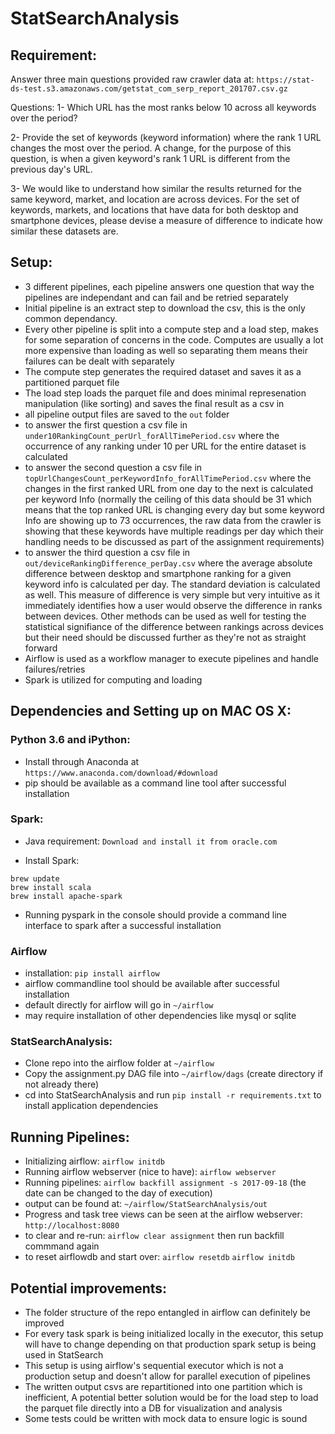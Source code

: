# StatSearchAnalysis
## Requirement:
Answer three main questions provided raw crawler data at:
`https://stat-ds-test.s3.amazonaws.com/getstat_com_serp_report_201707.csv.gz`

Questions:
1- Which URL has the most ranks below 10 across all keywords over the period?

2- Provide the set of keywords (keyword information) where the rank 1 URL changes the most over the period. A change, for the purpose of this question, is when a given keyword's rank 1 URL is different from the previous day's URL.

3- We would like to understand how similar the results returned for the same keyword, market, and location are across devices. For the set of keywords, markets, and locations that have data for both desktop and smartphone devices, please devise a measure of difference to indicate how similar these datasets are.

## Setup:
* 3 different pipelines, each pipeline answers one question that way the pipelines are independant and can fail and be retried separately
* Initial pipeline is an extract step to download the csv, this is the only common dependancy.
* Every other pipeline is split into a compute step and a load step, makes for some separation of concerns in the code. Computes are usually a lot more expensive than loading as well so separating them means their failures can be dealt with separately
* The compute step generates the required dataset and saves it as a partitioned parquet file
* The load step loads the parquet file and does minimal represenation manipulation (like sorting) and saves the final result as a csv in
* all pipeline output files are saved to the `out` folder
* to answer the first question a csv file in `under10RankingCount_perUrl_forAllTimePeriod.csv` where the occurrence of any ranking under 10 per URL for the entire dataset is calculated
* to answer the second question a csv file in `topUrlChangesCount_perKeywordInfo_forAllTimePeriod.csv` where the changes in the first ranked URL from one day to the next is calculated per keyword Info (normally the ceiling of this data should be 31 which means that the top ranked URL is changing every day but some keyword Info are showing up to 73 occurrences, the raw data from the crawler is showing that these keywords have multiple readings per day which their handling needs to be discussed as part of the assignment requirements)
* to answer the third question a csv file in `out/deviceRankingDifference_perDay.csv` where the average absolute difference between desktop and smartphone ranking for a given keyword info is calculated per day. The standard deviation is calculated as well. This measure of difference is very simple but very intuitive as it immediately identifies how a user would observe the difference in ranks between devices. Other methods can be used as well for testing the statistical signifiance of the difference between rankings across devices but their need should be discussed further as they're not as straight forward
* Airflow is used as a workflow manager to execute pipelines and handle failures/retries
* Spark is utilized for computing and loading

## Dependencies and Setting up on MAC OS X:
### Python 3.6 and iPython:
* Install through Anaconda at `https://www.anaconda.com/download/#download`
* pip should be available as a command line tool after successful installation

### Spark:
* Java requirement:
`Download and install it from oracle.com`

* Install Spark:
```
brew update
brew install scala
brew install apache-spark
```

* Running pyspark in the console should provide a command line interface to spark after a successful installation

### Airflow
* installation:
`pip install airflow`
* airflow commandline tool should be available after successful installation
* default directly for airflow will go in `~/airflow`
* may require installation of other dependencies like mysql or sqlite

### StatSearchAnalysis:
* Clone repo into the airflow folder at `~/airflow`
* Copy the assignment.py DAG file into `~/airflow/dags` (create directory if not already there)
* cd into StatSearchAnalysis and run `pip install -r requirements.txt` to install application dependencies

## Running Pipelines:
* Initializing airflow:
`airflow initdb`
* Running airflow webserver (nice to have):
`airflow webserver`
* Running pipelines:
`airflow backfill assignment -s 2017-09-18` (the date can be changed to the day of execution)
* output can be found at:
`~/airflow/StatSearchAnalysis/out`
* Progress and task tree views can be seen at the airflow webserver:
`http://localhost:8080`
* to clear and re-run:
`airflow clear assignment`
then run backfill commmand again
* to reset airflowdb and start over:
`airflow resetdb`
`airflow initdb`

## Potential improvements:
* The folder structure of the repo entangled in airflow can definitely be improved
* For every task spark is being initialized locally in the executor, this setup will have to change depending on that production spark setup is being used in StatSearch
* This setup is using airflow's sequential executor which is not a production setup and doesn't allow for parallel execution of pipelines
* The written output csvs are repartitioned into one partition which is inefficient, A potential better solution would be for the load step to load the parquet file directly into a DB for visualization and analysis
* Some tests could be written with mock data to ensure logic is sound


